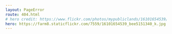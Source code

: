 ```yaml
---
layout: PageError
route: 404.html
# hero credit: https://www.flickr.com/photos/mypubliclands/16101654539/
hero: https://farm8.staticflickr.com/7559/16101654539_bee5151340_k.jpg
---
```

<!---
  Content here not used, see ``src/layouts/PageError``
-->
